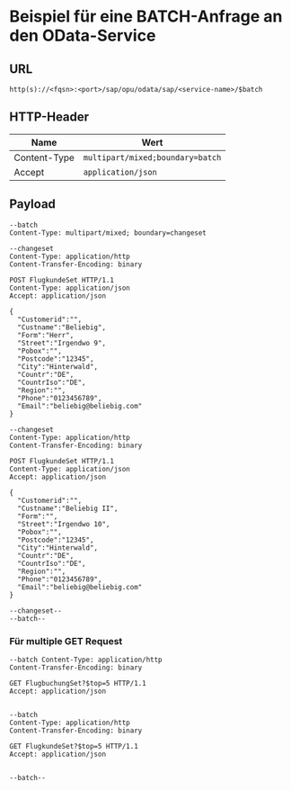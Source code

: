 # Beispiel für eine BATCH-Anfrage an den OData-Service 

## URL
`http(s)://<fqsn>:<port>/sap/opu/odata/sap/<service-name>/$batch`

## HTTP-Header
| Name         | Wert                             |
|--------------|----------------------------------|
| Content-Type | `multipart/mixed;boundary=batch` |
| Accept       | `application/json`               |

## Payload
```
--batch
Content-Type: multipart/mixed; boundary=changeset

--changeset
Content-Type: application/http
Content-Transfer-Encoding: binary

POST FlugkundeSet HTTP/1.1
Content-Type: application/json
Accept: application/json

{
  "Customerid":"",
  "Custname":"Beliebig",
  "Form":"Herr",
  "Street":"Irgendwo 9",
  "Pobox":"",
  "Postcode":"12345",
  "City":"Hinterwald",
  "Countr":"DE",
  "CountrIso":"DE",
  "Region":"",
  "Phone":"0123456789",
  "Email":"beliebig@beliebig.com"
}

--changeset
Content-Type: application/http
Content-Transfer-Encoding: binary

POST FlugkundeSet HTTP/1.1
Content-Type: application/json
Accept: application/json

{
  "Customerid":"",
  "Custname":"Beliebig II",
  "Form":"",
  "Street":"Irgendwo 10",
  "Pobox":"",
  "Postcode":"12345",
  "City":"Hinterwald",
  "Countr":"DE",
  "CountrIso":"DE",
  "Region":"",
  "Phone":"0123456789",
  "Email":"beliebig@beliebig.com"
}

--changeset--
--batch--
```
### Für multiple GET Request

```
--batch Content-Type: application/http
Content-Transfer-Encoding: binary

GET FlugbuchungSet?$top=5 HTTP/1.1
Accept: application/json


--batch
Content-Type: application/http
Content-Transfer-Encoding: binary

GET FlugkundeSet?$top=5 HTTP/1.1
Accept: application/json


--batch--
```
